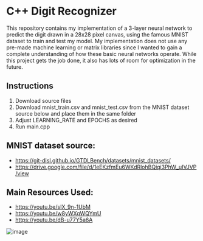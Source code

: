 # C++ Digit Recognizer

This repository contains my implementation of a 3-layer neural network to predict the digit drawn in a 28x28 pixel canvas, using the famous MNIST dataset to train and test my model. My implementation does not use any pre-made machine learning or matrix libraries since I wanted to gain a complete understanding of how these basic neural networks operate. While this project gets the job done, it also has lots of room for optimization in the future.

## Instructions

1. Download source files
2. Download mnist_train.csv and mnist_test.csv from the MNIST dataset source below and place them in the same folder
3. Adjust LEARNING_RATE and EPOCHS as desired
4. Run main.cpp

## MNIST dataset source: 

- https://git-disl.github.io/GTDLBench/datasets/mnist_datasets/
- https://drive.google.com/file/d/1eEKzfmEu6WKdRlohBQiqi3PhW_uIVJVP/view

## Main Resources Used:

- https://youtu.be/sIX_9n-1UbM
- https://youtu.be/w8yWXqWQYmU
- https://youtu.be/dB-u77Y5a6A

![image](https://github.com/alexroz25/cpp_ml/assets/114797473/4337f15c-e60b-456d-b390-190f9ae1abba)
